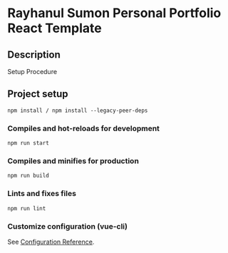 # Rayhanul Sumon Personal Portfolio React Template

## Description

Setup Procedure 
 
## Project setup

```
npm install / npm install --legacy-peer-deps 
``` 

### Compiles and hot-reloads for development

```
npm run start
```

### Compiles and minifies for production

```
npm run build
```
 
### Lints and fixes files 

```
npm run lint
```

### Customize configuration (vue-cli)

See [Configuration Reference](https://cli.vuejs.org/config/).
